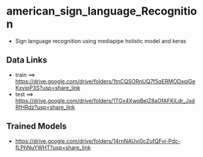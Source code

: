 # american_sign_language_Recognition
- Sign language recognition using mediapipe holistic model and keras
## Data Links
- train ==> https://drive.google.com/drive/folders/1tnCQSORnUQ7f5qERMODxqjGeKxvipP3S?usp=share_link
- test ==> https://drive.google.com/drive/folders/1TGx4XwqBelZ8aOfAFKjLdr_JxdRfHRdz?usp=share_link
## Trained Models
- https://drive.google.com/drive/folders/14rnNAUvj0cZufQFvj-Pdc-fLPhNuYWHT?usp=share_link

